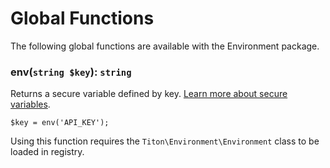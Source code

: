 # Global Functions #

The following global functions are available with the Environment package.

### env(`string $key`): `string` ###

Returns a secure variable defined by key. [Learn more about secure variables](environments.md#secure-variables).

```hack
$key = env('API_KEY');
```

<div class="notice is-info">
    Using this function requires the <code>Titon\Environment\Environment</code> class to be loaded in registry.
</div>
